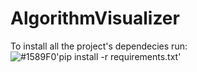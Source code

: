 # AlgorithmVisualizer
To install all the project's dependecies run:
            <br>
                  ![#1589F0](https://placehold.it/15/1589F0/000000?text=+)'pip install -r requirements.txt'
            <br>
